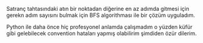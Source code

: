 

Satranç tahtasındaki atın bir noktadan diğerine en az adımda gitmesi için gerekn adım sayısını bulmak için BFS algorithması ile bir çözüm uyguladım.

Python ile daha önce hiç profesyonel anlamda çalışmadım o yüzden küfür gibi gelebilecek convention hataları yapmış olabilirim şimdiden özür dilerim.
